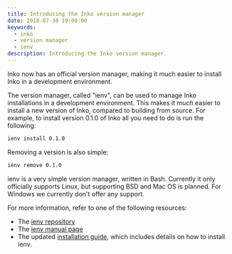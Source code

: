 ```yaml
---
title: Introducing the Inko version manager
date: 2018-07-30 19:00:00
keywords:
  - inko
  - version manager
  - ienv
description: Introducing the Inko version manager.
---
```

<!-- vale off -->

Inko now has an official version manager, making it much easier to install Inko
in a development environment.

<!-- READ MORE -->

The version manager, called "ienv", can be used to manage Inko installations in
a development environment. This makes it _much_ easier to install a new version
of Inko, compared to building from source. For example, to install version 0.1.0
of Inko all you need to do is run the following:

```bash
ienv install 0.1.0
```

Removing a version is also simple:

```bash
ienv remove 0.1.0
```

ienv is a very simple version manager, written in Bash. Currently it only
officially supports Linux, but supporting BSD and Mac OS is planned. For Windows
we currently don't offer any support.

For more information, refer to one of the following resources:

* The [ienv repository](https://gitlab.com/inko-lang/ienv)
* The [ienv manual page](/manual/ienv/)
* The updated [installation guide](/install), which includes details on how to
  install ienv.

